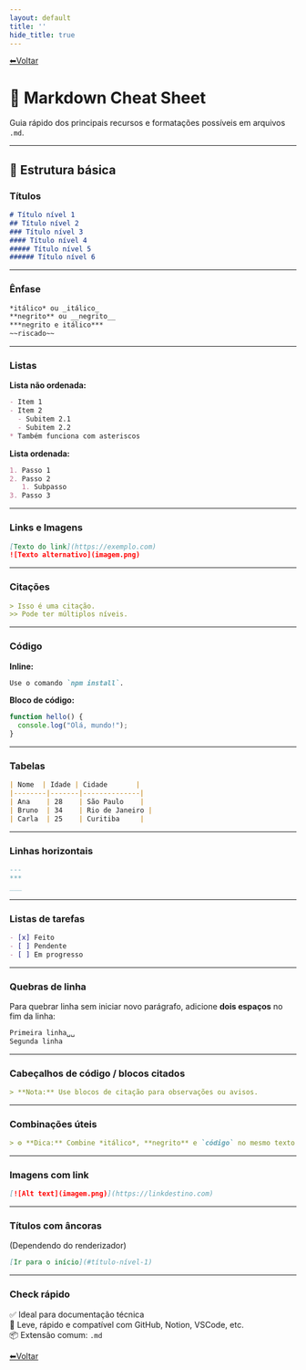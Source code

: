 ```yaml
---
layout: default
title: ''
hide_title: true
---
```


[⬅Voltar](../../readme.md)  

# 📝 Markdown Cheat Sheet

Guia rápido dos principais recursos e formatações possíveis em arquivos `.md`.   

---

## 🧩 Estrutura básica

### **Títulos**
```markdown
# Título nível 1
## Título nível 2
### Título nível 3
#### Título nível 4
##### Título nível 5
###### Título nível 6
```

---

### **Ênfase**
```markdown
*itálico* ou _itálico_  
**negrito** ou __negrito__  
***negrito e itálico***  
~~riscado~~
```

---

### **Listas**

**Lista não ordenada:**
```markdown
- Item 1
- Item 2
  - Subitem 2.1
  - Subitem 2.2
* Também funciona com asteriscos
```

**Lista ordenada:**
```markdown
1. Passo 1
2. Passo 2
   1. Subpasso
3. Passo 3
```

---

### **Links e Imagens**
```markdown
[Texto do link](https://exemplo.com)
![Texto alternativo](imagem.png)
```

---

### **Citações**
```markdown
> Isso é uma citação.
>> Pode ter múltiplos níveis.
```

---

### **Código**

**Inline:**
```markdown
Use o comando `npm install`.
```

**Bloco de código:**
```javascript
function hello() {
  console.log("Olá, mundo!");
}
```

---

### **Tabelas**
```markdown
| Nome  | Idade | Cidade       |
|--------|-------|--------------|
| Ana    | 28    | São Paulo    |
| Bruno  | 34    | Rio de Janeiro |
| Carla  | 25    | Curitiba     |
```

---

### **Linhas horizontais**
```markdown
---
***
___
```

---

### **Listas de tarefas**
```markdown
- [x] Feito
- [ ] Pendente
- [ ] Em progresso
```

---

### **Quebras de linha**
Para quebrar linha sem iniciar novo parágrafo, adicione **dois espaços** no fim da linha:
```markdown
Primeira linha␣␣
Segunda linha
```

---

### **Cabeçalhos de código / blocos citados**
```markdown
> **Nota:** Use blocos de citação para observações ou avisos.
```

---

### **Combinações úteis**
```markdown
> ⚙️ **Dica:** Combine *itálico*, **negrito** e `código` no mesmo texto.
```

---

### **Imagens com link**
```markdown
[![Alt text](imagem.png)](https://linkdestino.com)
```

---

### **Títulos com âncoras**
(Dependendo do renderizador)
```markdown
[Ir para o início](#título-nível-1)
```

---

### **Check rápido**
✅ Ideal para documentação técnica  
🧠 Leve, rápido e compatível com GitHub, Notion, VSCode, etc.  
📦 Extensão comum: `.md`

[⬅Voltar](../../readme.md)